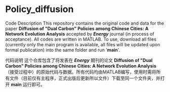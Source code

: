 # Policy_diffusion

Code Description
This repository contains the original code and data for the paper **Diffusion of "Dual Carbon" Policies among Chinese Cities: A Network Evolution Analysis** accepted by _**Energy**_ journal (in process of acceptance). All codes are written in MATLAB. To use, download all files (currently only the main program is available, all files will be updated upon formal publication) into the same folder and run '**main**'.

代码说明
这个仓库包含了将发表在 _**Energy**_ 期刊的论文 **Diffusion of "Dual Carbon" Policies among Chinese Cities: A Network Evolution Analysis**（接受过程中）的原始代码与数据。所有代码均由MATLAB编写，使用时需将所有文件（目前仅有主程序，正式出版后更新所以文件）下载至同一个文件夹，并打开 **main** 运行即可。
